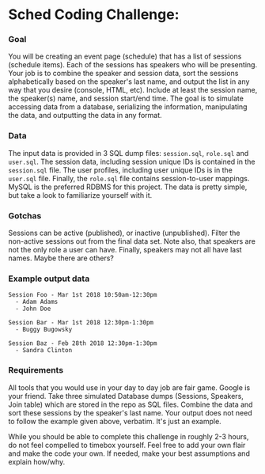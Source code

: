 # Sched Coding Challenge:

### Goal

You will be creating an event page (schedule) that has a list of sessions (schedule items). Each of the sessions has speakers who will be presenting. Your job is to combine the speaker and session data, sort the sessions alphabetically based on the speaker's last name, and output the list in any way that you desire (console, HTML, etc). Include at least the session name, the speaker(s) name, and session start/end time.
The goal is to simulate accessing data from a database, serializing the information, manipulating the data, and outputting the data in any format.

### Data

The input data is provided in 3 SQL dump files: `session.sql`, `role.sql` and `user.sql`. The session data, including session unique IDs is contained in the `session.sql` file. The user profiles, including user unique IDs is in the `user.sql` file. Finally, the `role.sql` file contains session-to-user mappings. MySQL is the preferred RDBMS for this project. The data is pretty simple, but take a look to familiarize yourself with it.

### Gotchas

Sessions can be active (published), or inactive (unpublished). Filter the non-active sessions out from the final data set. Note also, that speakers are not the only role a user can have. Finally, speakers may not all have last names. Maybe there are others?

### Example output data

```
Session Foo - Mar 1st 2018 10:50am-12:30pm
  - Adam Adams
  - John Doe

Session Bar - Mar 1st 2018 12:30pm-1:30pm
  - Buggy Bugowsky

Session Baz - Feb 28th 2018 12:30pm-1:30pm
  - Sandra Clinton
```

### Requirements

All tools that you would use in your day to day job are fair game. Google is your friend. Take three simulated Database dumps (Sessions, Speakers, Join table) which are stored in the repo as SQL files. Combine the data and sort these sessions by the speaker's last name. Your output does not need to follow the example given above, verbatim. It's just an example. 

While you should be able to complete this challenge in roughly 2-3 hours, do not feel compelled to timebox yourself. Feel free to add your own flair and make the code your own. If needed, make your best assumptions and explain how/why.
